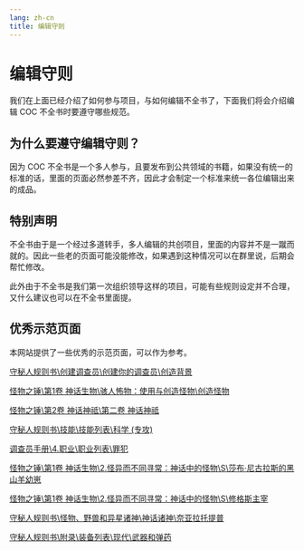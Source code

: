 ```yaml
---
lang: zh-cn
title: 编辑守则
---
```


# 编辑守则

我们在上面已经介绍了如何参与项目，与如何编辑不全书了，下面我们将会介绍编辑 COC 不全书时要遵守哪些规范。

## 为什么要遵守编辑守则？

因为 COC 不全书是一个多人参与，且要发布到公共领域的书籍，如果没有统一的标准的话，里面的页面必然参差不齐，因此才会制定一个标准来统一各位编辑出来的成品。

## 特别声明

不全书由于是一个经过多道转手，多人编辑的共创项目，里面的内容并不是一蹴而就的。因此一些老的页面可能没能修改，如果遇到这种情况可以在群里说，后期会帮忙修改。

此外由于不全书是我们第一次组织领导这样的项目，可能有些规则设定并不合理，又什么建议也可以在不全书里面提。

## 优秀示范页面

本网站提供了一些优秀的示范页面，可以作为参考。

[守秘人规则书\创建调查员\创建你的调查员\创造背景](../demonstration/1.md)

[怪物之锤\第1卷 神话生物\骇人怖物：使用与创造怪物\创造怪物](../demonstration/2.md)

[怪物之锤\第2卷 神话神祗\第二卷 神话神祗](../demonstration/3.md)

[守秘人规则书\技能\技能列表\科学 (专攻)](../demonstration/4.md)

[调查员手册\4.职业\职业列表\罪犯](../demonstration/5.md)

[怪物之锤\第1卷 神话生物\2.怪异而不同寻常：神话中的怪物\S\莎布·尼古拉斯的黑山羊幼崽](../demonstration/6.md)

[怪物之锤\第1卷 神话生物\2.怪异而不同寻常：神话中的怪物\S\修格斯主宰](../demonstration/7.md)

[守秘人规则书\怪物、野兽和异星诸神\神话诸神\奈亚拉托提普](../demonstration/8.md)

[守秘人规则书\附录\装备列表\现代\武器和弹药](../demonstration/9.md)
